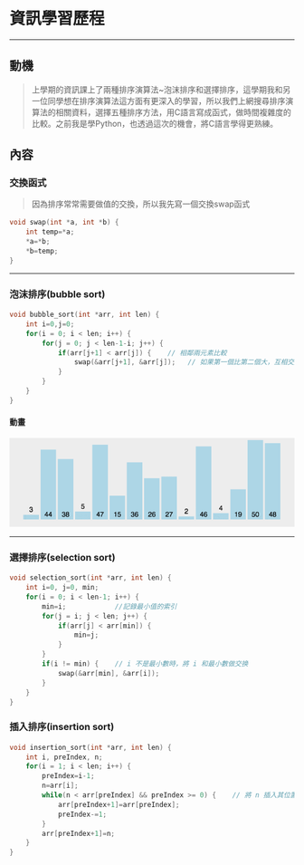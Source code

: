 # 資訊學習歷程
------
## 動機
> 上學期的資訊課上了兩種排序演算法~泡沫排序和選擇排序，這學期我和另一位同學想在排序演算法這方面有更深入的學習，所以我們上網搜尋排序演算法的相關資料，選擇五種排序方法，用C語言寫成函式，做時間複雜度的比較。之前我是學Python，也透過這次的機會，將C語言學得更熟練。

## 內容
###  交換函式
> 因為排序常常需要做值的交換，所以我先寫一個交換swap函式
```c
void swap(int *a, int *b) {
	int temp=*a;
    *a=*b;
    *b=temp;
}
```
----
### 泡沫排序(bubble sort)
```C
void bubble_sort(int *arr, int len) {
	int i=0,j=0;
    for(i = 0; i < len; i++) {
        for(j = 0; j < len-1-i; j++) {
            if(arr[j+1] < arr[j]) {    // 相鄰兩元素比較
            	swap(&arr[j+1], &arr[j]);	// 如果第一個比第二個大，互相交換
 	     	}
	    }
	}
}
```
#### 動畫

![](/gif/bubbleSort.gif)

----

### 選擇排序(selection sort)
```C
void selection_sort(int *arr, int len) {
	int i=0, j=0, min;
	for(i = 0; i < len-1; i++) {
		min=i;            //記錄最小值的索引
		for(j = i; j < len; j++) {
			if(arr[j] < arr[min]) {
				min=j;
			}
		}
		if(i != min) {    // i 不是最小數時，將 i 和最小數做交换
			swap(&arr[min], &arr[i]);
		}
	}
}
```

### 插入排序(insertion sort)
```c
void insertion_sort(int *arr, int len) {
	int i, preIndex, n;
	for(i = 1; i < len; i++) {
		preIndex=i-1;
		n=arr[i];
		while(n < arr[preIndex] && preIndex >= 0) {    // 將 n 插入其位置
			arr[preIndex+1]=arr[preIndex];
			preIndex-=1;
		}
		arr[preIndex+1]=n;
	}
}
```
